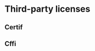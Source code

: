 # Third-party licenses


## Certif

<object data="licenses/LICENSE-certifi.txt" width="900" height="200">
</object>



## Cffi

<object data="licenses/LICENSE-cffi.txt" width="900" height="200">
</object>




